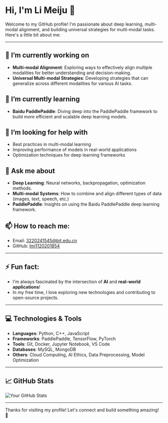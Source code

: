# Hi, I'm Li Meiju 👋

Welcome to my GitHub profile! I'm passionate about deep learning, multi-modal alignment, and building universal strategies for multi-modal tasks. Here's a little bit about me:

---

## 🔭 I’m currently working on
- **Multi-modal Alignment**: Exploring ways to effectively align multiple modalities for better understanding and decision-making.
- **Universal Multi-modal Strategies**: Developing strategies that can generalize across different modalities for various AI tasks.

## 🌱 I’m currently learning
- **Baidu PaddlePaddle**: Diving deep into the PaddlePaddle framework to build more efficient and scalable deep learning models.

## 🤔 I’m looking for help with
- Best practices in multi-modal learning
- Improving performance of models in real-world applications
- Optimization techniques for deep learning frameworks

## 💬 Ask me about
- **Deep Learning**: Neural networks, backpropagation, optimization methods.
- **Multi-modal Systems**: How to combine and align different types of data (images, text, speech, etc.)
- **PaddlePaddle**: Insights on using the Baidu PaddlePaddle deep learning framework.

## 📫 How to reach me:
- Email: [3220241545@bit.edu.cn](mailto:3220241545@bit.edu.cn)
- GitHub: [lmj1120201854](https://github.com/lmj1120201854)
---

## ⚡ Fun fact:
- I'm always fascinated by the intersection of **AI** and **real-world applications**!
- In my free time, I love exploring new technologies and contributing to open-source projects.

---

## 💻 Technologies & Tools

- **Languages**: Python, C++, JavaScript
- **Frameworks**: PaddlePaddle, TensorFlow, PyTorch
- **Tools**: Git, Docker, Jupyter Notebook, VS Code
- **Databases**: MySQL, MongoDB
- **Others**: Cloud Computing, AI Ethics, Data Preprocessing, Model Optimization

---

## 📈 GitHub Stats

![Your GitHub Stats](https://github-readme-stats.vercel.app/api?username=lmj1120201854&show_icons=true&hide_title=true&count_private=true&hide=prs)

---

Thanks for visiting my profile! Let's connect and build something amazing! 🚀



<!--
**lmj1120201854/lmj1120201854** is a ✨ _special_ ✨ repository because its `README.md` (this file) appears on your GitHub profile.

Here are some ideas to get you started:

- 🔭 I’m currently working on ...
- 🌱 I’m currently learning ...
- 👯 I’m looking to collaborate on ...
- 🤔 I’m looking for help with ...
- 💬 Ask me about ...
- 📫 How to reach me: ...
- 😄 Pronouns: ...
- ⚡ Fun fact: ...
-->

